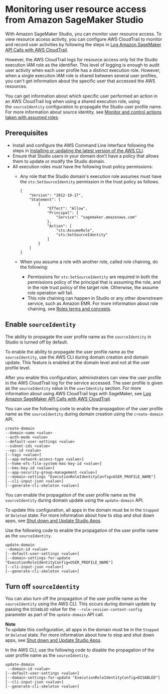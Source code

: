 # Monitoring user resource access from Amazon SageMaker Studio<a name="monitor-user-access"></a>

With Amazon SageMaker Studio, you can monitor user resource access\. To view resource access activity, you can configure AWS CloudTrail to monitor and record user activities by following the steps in [Log Amazon SageMaker API Calls with AWS CloudTrail](https://docs.aws.amazon.com/sagemaker/latest/dg/logging-using-cloudtrail.html)\. 

However, the AWS CloudTrail logs for resource access only list the Studio execution IAM role as the identifier\. This level of logging is enough to audit user activity when each user profile has a distinct execution role\. However, when a single execution IAM role is shared between several user profiles, you can't get information about the specific user that accessed the AWS resources\.  

You can get information about which specific user performed an action in an AWS CloudTrail log when using a shared execution role, using the `sourceIdentity` configuration to propagate the Studio user profile name\. For more information about source identity, see [Monitor and control actions taken with assumed roles](https://docs.aws.amazon.com/IAM/latest/UserGuide/id_credentials_temp_control-access_monitor.html)\. 

## Prerequisites<a name="monitor-user-access-prereq"></a>
+ Install and configure the AWS Command Line Interface following the steps in [Installing or updating the latest version of the AWS CLI](https://docs.aws.amazon.com/cli/latest/userguide/getting-started-install.html)\.
+ Ensure that Studio users in your domain don’t have a policy that allows them to update or modify the Studio domain\.  
+ All execution roles must have the following trust policy permissions: 
  + Any role that the Studio domain's execution role assumes must have the `sts:SetSourceIdentity` permission in the trust policy as follows\.

    ```
    {
        "Version": "2012-10-17",
        "Statement": [
            {
                "Effect": "Allow",
                "Principal": {
                    "Service": "sagemaker.amazonaws.com"
                },
                "Action": [
                    "sts:AssumeRole",
                    "sts:SetSourceIdentity"
                ]
            }
        ]
    }
    ```
  + When you assume a role with another role, called role chaining, do the following:
    + Permissions for `sts:SetSourceIdentity` are required in both the permissions policy of the principal that is assuming the role, and in the role trust policy of the target role\. Otherwise, the assume role operation will fail\.
    +  This role chaining can happen in Studio or any other downstream service, such as Amazon EMR\. For more information about role chaining, see [Roles terms and concepts](https://docs.aws.amazon.com/IAM/latest/UserGuide/id_roles_terms-and-concepts.html)\. 

## Enable `sourceIdentity`<a name="monitor-user-access-enable"></a>

The ability to propagate the user profile name as the `sourceIdentity` in Studio is turned off by default\.

To enable the ability to propagate the user profile name as the `sourceIdentity`, use the AWS CLI during domain creation and domain update\. This feature is enabled at the domain level and not at the user profile level\.

 After you enable this configuration, administrators can view the user profile in the AWS CloudTrail log for the service accessed\. The user profile is given as the `sourceIdentity` value in the `userIdentity` section\. For more information about using AWS CloudTrail logs with SageMaker, see [Log Amazon SageMaker API Calls with AWS CloudTrail](https://docs.aws.amazon.com/sagemaker/latest/dg/logging-using-cloudtrail.html)\. 

You can use the following code to enable the propagation of the user profile name as the `sourceIdentity` during domain creation using the `create-domain` API\. 

```
create-domain
--domain-name <value>
--auth-mode <value>
--default-user-settings <value>
--subnet-ids <value>
--vpc-id <value>
[--tags <value>]
[--app-network-access-type <value>]
[--home-efs-file-system-kms-key-id <value>]
[--kms-key-id <value>]
[--app-security-group-management <value>]
[--domain-settings "ExecutionRoleIdentityConfig=USER_PROFILE_NAME"]
[--cli-input-json <value>]
[--generate-cli-skeleton <value>]
```

You can enable the propagation of the user profile name as the `sourceIdentity` during domain update using the `update-domain` API\.

To update this configuration, all apps in the domain must be in the `Stopped` or `Deleted` state\. For more information about how to stop and shut down apps, see [Shut down and Update Studio Apps](https://docs.aws.amazon.com/sagemaker/latest/dg/studio-tasks-update-apps.html)\.

Use the following code to enable the propagation of the user profile name as the `sourceIdentity`\.

```
update-domain
--domain-id <value>
[--default-user-settings <value>]
[--domain-settings-for-update "ExecutionRoleIdentityConfig=USER_PROFILE_NAME"]
[--cli-input-json <value>]
[--generate-cli-skeleton <value>]
```

## Turn off `sourceIdentity`<a name="monitor-user-access-disable"></a>

 You can also turn off the propagation of the user profile name as the `sourceIdentity` using the AWS CLI\. This occurs during domain update by passing the `DISABLED` value for the `--role-session-context-config` parameter as part of the `update-domain` API call\.

**Note**  
To update this configuration, all apps in the domain must be in the `Stopped` or `Deleted` state\. For more information about how to stop and shut down apps, see [Shut down and Update Studio Apps](https://docs.aws.amazon.com/sagemaker/latest/dg/studio-tasks-update-apps.html)\.

In the AWS CLI, use the following code to disable the propagation of the user profile name as the `sourceIdentity`\.

```
update-domain
 --domain-id <value>
[--default-user-settings <value>]
[--domain-settings-for-update "ExecutionRoleIdentityConfig=DISABLED"]
[--cli-input-json <value>]
[--generate-cli-skeleton <value>]
```